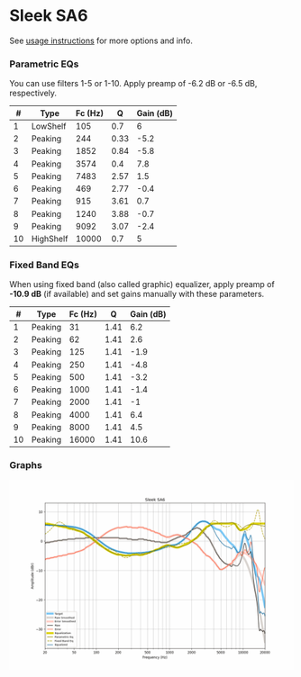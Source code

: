 # Sleek SA6
See [usage instructions](https://github.com/jaakkopasanen/AutoEq#usage) for more options and info.

### Parametric EQs
You can use filters 1-5 or 1-10. Apply preamp of -6.2 dB or -6.5 dB, respectively.

|   # | Type      |   Fc (Hz) |    Q |   Gain (dB) |
|-----|-----------|-----------|------|-------------|
|   1 | LowShelf  |       105 | 0.7  |         6   |
|   2 | Peaking   |       244 | 0.33 |        -5.2 |
|   3 | Peaking   |      1852 | 0.84 |        -5.8 |
|   4 | Peaking   |      3574 | 0.4  |         7.8 |
|   5 | Peaking   |      7483 | 2.57 |         1.5 |
|   6 | Peaking   |       469 | 2.77 |        -0.4 |
|   7 | Peaking   |       915 | 3.61 |         0.7 |
|   8 | Peaking   |      1240 | 3.88 |        -0.7 |
|   9 | Peaking   |      9092 | 3.07 |        -2.4 |
|  10 | HighShelf |     10000 | 0.7  |         5   |

### Fixed Band EQs
When using fixed band (also called graphic) equalizer, apply preamp of **-10.9 dB** (if available) and set gains manually with these parameters.

|   # | Type    |   Fc (Hz) |    Q |   Gain (dB) |
|-----|---------|-----------|------|-------------|
|   1 | Peaking |        31 | 1.41 |         6.2 |
|   2 | Peaking |        62 | 1.41 |         2.6 |
|   3 | Peaking |       125 | 1.41 |        -1.9 |
|   4 | Peaking |       250 | 1.41 |        -4.8 |
|   5 | Peaking |       500 | 1.41 |        -3.2 |
|   6 | Peaking |      1000 | 1.41 |        -1.4 |
|   7 | Peaking |      2000 | 1.41 |        -1   |
|   8 | Peaking |      4000 | 1.41 |         6.4 |
|   9 | Peaking |      8000 | 1.41 |         4.5 |
|  10 | Peaking |     16000 | 1.41 |        10.6 |

### Graphs
![](./Sleek%20SA6.png)
